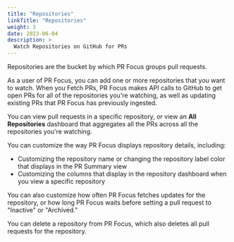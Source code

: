```yaml
---
title: "Repositories"
linkTitle: "Repositories"
weight: 3
date: 2023-06-04
description: >
  Watch Repositories on GitHub for PRs
---
```


Repositories are the bucket by which PR Focus groups pull requests.

As a user of PR Focus, you can add one or more repositories that you want to watch. When you Fetch PRs, PR Focus makes API calls to GitHub to get open PRs for all of the repositories you're watching, as well as updating existing PRs that PR Focus has previously ingested.

You can view pull requests in a specific repository, or view an **All Repositories** dashboard that aggregates all the PRs across all the repositories you're watching.

You can customize the way PR Focus displays repository details, including:
- Customizing the repository name or changing the repository label color that displays in the PR Summary view
- Customizing the columns that display in the repository dashboard when you view a specific repository

You can also customize how often PR Focus fetches updates for the repository, or how long PR Focus waits before setting a pull request to "Inactive" or "Archived."

You can delete a repository from PR Focus, which also deletes all pull requests for the repository.

